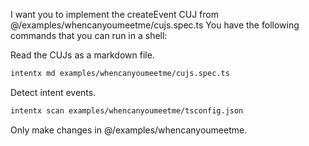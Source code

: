 I want you to implement the createEvent CUJ from @/examples/whencanyoumeetme/cujs.spec.ts You have the following commands that you can run in a shell:

<commands>

Read the CUJs as a markdown file.

```sh
intentx md examples/whencanyoumeetme/cujs.spec.ts
```

Detect intent events.

```sh
intentx scan examples/whencanyoumeetme/tsconfig.json
```

</commands>

Only make changes in @/examples/whencanyoumeetme.
